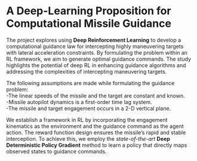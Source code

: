 # A Deep-Learning Proposition for Computational Missile Guidance

The project explores using **Deep Reinforcement Learning** to develop a computational guidance law for intercepting highly maneuvering targets with lateral acceleration constraints. By formulating the problem within an RL framework, we aim to generate optimal guidance commands. The study highlights the potential of deep RL in enhancing guidance algorithms and addressing the complexities of intercepting maneuvering targets. 

The following assumptions are made while formulating the guidance problem: <br>
-The linear speeds of the missile and the target are constant and known.  <br>
-Missile autopilot dynamics is a first-order time lag system.  <br>
-The missile and target engagement occurs in a 2-D vertical plane.  <br>

We establish a framework in RL by incorporating the engagement kinematics as the environment and the guidance command as the agent action. The reward function design ensures the missile’s rapid and stable interception. To achieve this, we employ the *state-of-the-art* **Deep Deterministic Policy Gradient** method to learn a policy that directly maps observed states to guidance commands.
